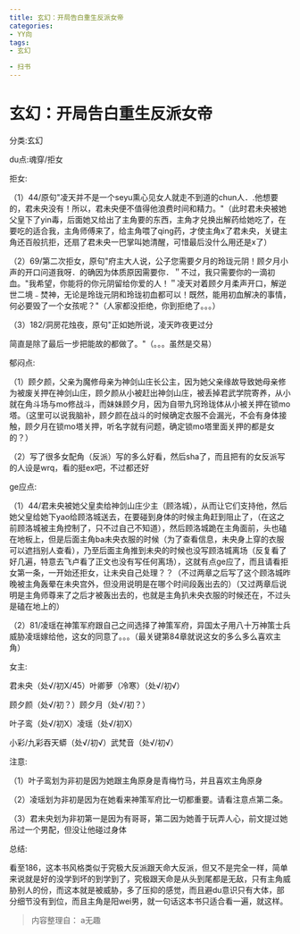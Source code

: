 ```yaml
---
title: 玄幻：开局告白重生反派女帝
categories:
- YY向
tags:
- 玄幻

- 扫书
---
```

# 玄幻：开局告白重生反派女帝
分类:玄幻

du点:魂穿/拒女

拒女:

（1）44/原句"凌天并不是一个seyu熏心见女人就走不到道的chun人．.他想要的，君未央没有！所以，君未央便不值得他浪费时间和精力。"（此时君未央被她父皇下了yin毒，后面她又给出了主角要的东西，主角才兑换出解药给她吃了，在要吃的适合我，主角师傅来了，给主角喂了qing药，才使主角x了君未央，关键主角还百般抗拒，还扇了君未央一巴掌叫她清醒，可惜最后没什么用还是x了）

（2）69/第二次拒女，原句"府主大人说，公子您需要夕月的玲珑元阴！顾夕月小声的开口问道我呀．的确因为体质原因需要你．＂不过，我只需要你的一滴初血。"我希望，你能将的你元阴留给你爱的人！＂凌天对着顾夕月柔声开口，解逆世二境﹣焚神，无论是玲珑元阴和玲珑初血都可以！既然，能用初血解决的事情，何必要毁了一个女孩呢？"（人家都没拒绝，你到拒绝了。。。）

（3）182/洞房花烛夜，原句"正如她所说，凌天昨夜更过分

简直是除了最后一步把能故的都做了。"（。。。虽然是交易）

郁闷点:

（1）顾夕颜，父亲为魔修母亲为神剑山庄长公主，因为她父亲缘故导致她母亲修为被废关押在神剑山庄，顾夕颜从小被赶出神剑山庄，被丢掉君武学院寄养，从小就在角斗场与mo修战斗，而妹妹顾夕月，因为自带九窍玲珑体从小被关押在锁mo塔。（这里可以说我脑补，顾夕颜在战斗的时候确定衣服不会漏光，不会有身体接触，顾夕月在锁mo塔关押，听名字就有问题，确定锁mo塔里面关押的都是女的？）

（2）写了很多女配角（反派）写的多么好看，然后sha了，而且把有的女反派写的人设是wrq，看的挺ex吧，不过都还好

ge应点:

（1）44/君未央被她父皇卖给神剑山庄少主（顾洛城），从而让它们支持他，然后她父皇给她下yao给顾洛城送去，在要碰到身体的时候主角赶到阻止了，（在这之前顾洛城被主角控制了，只不过自己不知道），然后顾洛城跪在主角面前，头也磕在地板上，但是后面主角ba未央衣服的时候（为了查看信息，未央身上穿的衣服可以遮挡别人查看），乃至后面主角推到未央的时候也没写顾洛城离场（反复看了好几遍，特意去飞卢看了正文也没有写任何离场），这就有点ge应了，而且请看拒女第一条，一开始还拒女，让未央自己处理？？（不过两章之后写了这个顾洛城昨晚被主角轰晕在未央宫外，但没用说明是在哪个时间段轰出去的）（又过两章后说明是主角师尊来了之后才被轰出去的，也就是主角扒未央衣服的时候还在，不过头是磕在地上的）

（2）81/凌瑶在神策军府跟自己之间选择了神策军府，异国太子用八十万神策士兵威胁凌瑶嫁给他，这女的同意了。。。（最关键第84章就说这女的多么多么喜欢主角）

女主:

君未央（处√/初X/45）叶卿萝（冷寒）（处√/初√）

顾夕颜（处√/初？）顾夕月（处√/初？）

叶子鸾（处√/初X）凌瑶（处√/初X）

小彩/九彩吞天蟒（处√/初√）武梵音（处√/初√）

注意:

（1）叶子鸾划为非初是因为她跟主角原身是青梅竹马，并且喜欢主角原身

（2）凌瑶划为非初是因为在她看来神策军府比一切都重要。请看注意点第二条。

（3）君未央划为非初第一是因为有哥哥，第二因为她善于玩弄人心，前文提过她吊过一个男配，但没让他碰过身体

总结:

看至186，这本书风格类似于究极大反派跟天命大反派，但又不是完全一样，简单来说就是好的没学到坏的到学到了，究极跟天命是从头到尾都是无敌，只有主角威胁别人的份，而这本就是被威胁，多了压抑的感觉，而且避du意识只有大体，部分细节没有到位，而且主角是阳wei男，就一句话这本书只适合看一遍，就这样。


> 内容整理自： a无趣